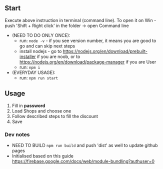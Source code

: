 ## Start
Execute above instruction in terminal (command line).
To open it on Win - push 'Shift + Right click' in the folder -> open Command line
- (NEED TO DO ONLY ONCE):
  - run: `node -v` - if you see version number, it means you are good to go and can skip next steps
  - install nodejs - go to https://nodejs.org/en/download/prebuilt-installer if you are noob, or to https://nodejs.org/en/download/package-manager if you are User
  - run: `npm i`
- (EVERYDAY USAGE):
  - run: `npm run start`

## Usage

1. Fill in **password**
2. Load Shops and choose one
3. Follow described steps to fill the discount
4. Save

### Dev notes
- NEED TO BUILD `npm run build` and push 'dist' as well to update github pages
- Initialised based on this guide https://firebase.google.com/docs/web/module-bundling?authuser=0
